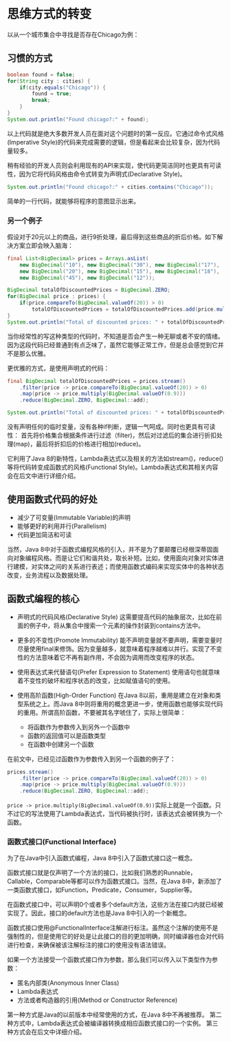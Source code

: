 # 思维方式的转变 #

以从一个城市集合中寻找是否存在Chicago为例：

## 习惯的方式 ##

```java
boolean found = false;
for(String city : cities) {
	if(city.equals("Chicago")) {
		found = true;
		break;
	}
}
System.out.println("Found chicago?:" + found);
```

以上代码就是绝大多数开发人员在面对这个问题时的第一反应。它通过命令式风格(Imperative Style)的代码来完成需要的逻辑，但是看起来会比较复杂，因为代码量较多。

稍有经验的开发人员则会利用现有的API来实现，使代码更简洁同时也更具有可读性，因为它将代码风格由命令式转变为声明式(Declarative Style)。

```java
System.out.println("Found chicago?:" + cities.contains("Chicago"));
```

简单的一行代码，就能够将程序的意图显示出来。

### 另一个例子 ###

假设对于20元以上的商品，进行9折处理，最后得到这些商品的折后价格。如下解决方案立即会映入脑海：

```java
final List<BigDecimal> prices = Arrays.asList(
	new BigDecimal("10"), new BigDecimal("30"), new BigDecimal("17"),
	new BigDecimal("20"), new BigDecimal("15"), new BigDecimal("18"),
	new BigDecimal("45"), new BigDecimal("12"));

BigDecimal totalOfDiscountedPrices = BigDecimal.ZERO;
for(BigDecimal price : prices) {
	if(price.compareTo(BigDecimal.valueOf(20)) > 0)
		totalOfDiscountedPrices = totalOfDiscountedPrices.add(price.multiply(BigDecimal.valueOf(0.9)));
}
System.out.println("Total of discounted prices: " + totalOfDiscountedPrices);
```

当你经常性的写这种类型的代码时，不知道是否会产生一种无聊或者不安的情绪。因为这段代码已经普通到有点乏味了，虽然它能够正常工作，但是总会感觉到它并不是那么优雅。

更优雅的方式，是使用声明式的代码：

```java
final BigDecimal totalOfDiscountedPrices = prices.stream()
	.filter(price -> price.compareTo(BigDecimal.valueOf(20)) > 0)
	.map(price -> price.multiply(BigDecimal.valueOf(0.9)))
	.reduce(BigDecimal.ZERO, BigDecimal::add);

System.out.println("Total of discounted prices: " + totalOfDiscountedPrices);
```

没有声明任何的临时变量，没有各种if判断，逻辑一气呵成。同时也更具有可读性：
首先将价格集合根据条件进行过滤（filter)，然后对过滤后的集合进行折扣处理(map)，最后将折扣后的价格进行相加(reduce)。

它利用了Java 8的新特性，Lambda表达式以及相关的方法如stream()，reduce()等将代码转变成函数式的风格(Functional Style)。Lambda表达式和其相关内容会在后文中进行详细介绍。

## 使用函数式代码的好处 ##

- 减少了可变量(Immutable Variable)的声明
- 能够更好的利用并行(Parallelism)
- 代码更加简洁和可读

当然，Java 8中对于函数式编程风格的引入，并不是为了要颠覆已经根深蒂固面向对象编程风格。而是让它们和谐共处，取长补短。比如，使用面向对象对实体进行建模，对实体之间的关系进行表述；而使用函数式编码来实现实体中的各种状态改变，业务流程以及数据处理。

## 函数式编程的核心 ##

- 声明式的代码风格(Declarative Style)
	这需要提高代码的抽象层次，比如在前面的例子中，将从集合中搜索一个元素的操作封装到contains方法中。

- 更多的不变性(Promote Immutability)
	能不声明变量就不要声明，需要变量时尽量使用final来修饰。因为变量越多，就意味着程序越难以并行。实现了不变性的方法意味着它不再有副作用，不会因为调用而改变程序的状态。

- 使用表达式来代替语句(Prefer Expression to Statement)
	使用语句也就意味着不变性的破坏和程序状态的改变，比如赋值语句的使用。

- 使用高阶函数(High-Order Function)
	在Java 8以前，重用是建立在对象和类型系统之上。而Java 8中则将重用的概念更进一步，使用函数也能够实现代码的重用。所谓高阶函数，不要被其名字唬住了，实际上很简单：

	- 将函数作为参数传入到另外一个函数中
	- 函数的返回值可以是函数类型
	- 在函数中创建另一个函数

在前文中，已经见过函数作为参数传入到另一个函数的例子了：

```java
prices.stream()
	.filter(price -> price.compareTo(BigDecimal.valueOf(20)) > 0)
	.map(price -> price.multiply(BigDecimal.valueOf(0.9)))
	.reduce(BigDecimal.ZERO, BigDecimal::add);
```

`price -> price.multiply(BigDecimal.valueOf(0.9))`实际上就是一个函数。只不过它的写法使用了Lambda表达式，当代码被执行时，该表达式会被转换为一个函数。

### 函数式接口(Functional Interface) ###

为了在Java中引入函数式编程，Java 8中引入了函数式接口这一概念。

函数式接口就是仅声明了一个方法的接口，比如我们熟悉的Runnable，Callable，Comparable等都可以作为函数式接口。当然，在Java 8中，新添加了一类函数式接口，如Function，Predicate，Consumer，Supplier等。

在函数式接口中，可以声明0个或者多个default方法，这些方法在接口内就已经被实现了。因此，接口的default方法也是Java 8中引入的一个新概念。

函数式接口使用@FunctionalInterface注解进行标注。虽然这个注解的使用不是强制性的，但是使用它的好处是让此接口的目的更加明确，同时编译器也会对代码进行检查，来确保被该注解标注的接口的使用没有语法错误。

如果一个方法接受一个函数式接口作为参数，那么我们可以传入以下类型作为参数：

- 匿名内部类(Anonymous Inner Class)
- Lambda表达式
- 方法或者构造器的引用(Method or Constructor Reference)

第一种方式是Java的以前版本中经常使用的方式，在Java 8中不再被推荐。
第二种方式中，Lambda表达式会被编译器转换成相应函数式接口的一个实例。
第三种方式会在后文中详细介绍。














